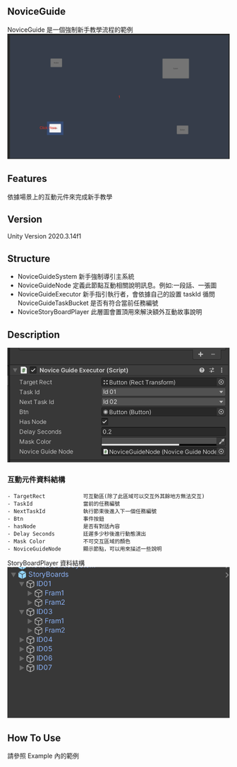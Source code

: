 ## NoviceGuide 

NoviceGuide 是一個強制新手教學流程的範例
![NoviceGuide](./Images/0.png)

## Features
依據場景上的互動元件來完成新手教學

## Version
Unity Version 2020.3.14f1

## Structure
- NoviceGuideSystem 新手強制導引主系統
- NoviceGuideNode 定義此節點互動相關說明訊息。例如:一段話、一張圖
- NoviceGuideExecutor 新手指引執行者，會依據自己的設置 taskId 循問 NoviceGuideTaskBucket 是否有符合當前任務編號
- NoviceStoryBoardPlayer 此層圖會置頂用來解決額外互動故事說明

## Description
![互動元件](./Images/2.png)
### 互動元件資料結構
```angular2html
- TargetRect            可互動區(除了此區域可以交互外其餘地方無法交互)
- TaskId                當前的任務編號
- NextTaskId            執行節束後進入下一個任務編號
- Btn                   事件按鈕
- hasNode               是否有對話內容
- Delay Seconds         廷遲多少秒後進行動態演出
- Mask Color            不可交互區域的顏色
- NoviceGuideNode       顯示節點，可以用來描述一些說明
```
StoryBoardPlayer 資料結構
![NoviceStoryBoardPlayer](./Images/4.png)

## How To Use
請參照 Example 內的範例 
